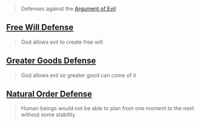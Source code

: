 > Defenses against the [Argument of Evil](/Philosophy/Argument-of-Evil.md)

## [Free Will Defense][ffd]
> God allows evil to create free will


## [Greater Goods Defense][ggd]
> God allows evil so greater good can come of it

## [Natural Order Defense][nod]
> Human beings would not be able to plan from one moment to the next without some stability

[ffd]: /Philosophy/Theodicy/Free-Will-Defense.md
[ggd]: /Philosophy/Theodicy/Greater-Goods-Defense.md
[nod]: /Philosophy/Theodicy/Natural-Order-Defense.md
